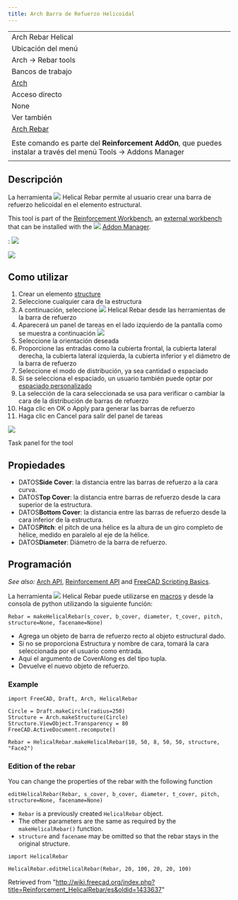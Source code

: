 ```yaml
---
title: Arch Barra de Refuerzo Helicoidal
---
```

|  |
| --- |
| Arch Rebar Helical |
| Ubicación del menú |
| Arch → Rebar tools |
| Bancos de trabajo |
| [Arch](/Arch_Workbench/es "Arch Workbench/es") |
| Acceso directo |
| None |
| Ver también |
| [Arch Rebar](/Arch_Rebar/es "Arch Rebar/es") |
|  |
| Este comando es parte del **Reinforcement AddOn**, que puedes instalar a través del menú Tools → Addons Manager |
|  |

## Descripción

La herramienta  ![](/images/Arch_Rebar_Helical.png) Helical Rebar permite al usuario crear una barra de refuerzo helicoidal en el elemento estructural.

This tool is part of the [Reinforcement Workbench](/Reinforcement_Workbench "Reinforcement Workbench"), an [external workbench](/External_workbenches "External workbenches") that can be installed with the ![](/images/Std_AddonMgr.svg) [Addon Manager](/Std_AddonMgr "Std AddonMgr").

:   ![](/images/Arch_Rebar_Helical_example.png)

![](/images/HelicalRebar.png)

## Como utilizar

1. Crear un elemento [structure](/Arch_Structure/es "Arch Structure/es")
2. Seleccione cualquier cara de la estructura
3. A continuación, seleccione ![](/images/Arch_Rebar_Helical.png) Helical Rebar desde las herramientas de la barra de refuerzo
4. Aparecerá un panel de tareas en el lado izquierdo de la pantalla como se muestra a continuación ![](/images/HelicalRebarDialog.png)
5. Seleccione la orientación deseada
6. Proporcione las entradas como la cubierta frontal, la cubierta lateral derecha, la cubierta lateral izquierda, la cubierta inferior y el diámetro de la barra de refuerzo
7. Seleccione el modo de distribución, ya sea cantidad o espaciado
8. Si se selecciona el espaciado, un usuario también puede optar por [espaciado personalizado](/Custom_Spacing/es "Custom Spacing/es")
9. La selección de la cara seleccionada se usa para verificar o cambiar la cara de la distribución de barras de refuerzo
10. Haga clic en OK o Apply para generar las barras de refuerzo
11. Haga clic en Cancel para salir del panel de tareas

![](/images/HelicalRebarDialog.png)

Task panel for the tool

## Propiedades

* DATOS**Side Cover**: la distancia entre las barras de refuerzo a la cara curva.
* DATOS**Top Cover**: la distancia entre barras de refuerzo desde la cara superior de la estructura.
* DATOS**Bottom Cover**: la distancia entre las barras de refuerzo desde la cara inferior de la estructura.
* DATOS**Pitch**: el pitch de una hélice es la altura de un giro completo de hélice, medido en paralelo al eje de la hélice.
* DATOS**Diameter**: Diámetro de la barra de refuerzo.

## Programación

*See also:* [Arch API](/Arch_API "Arch API"), [Reinforcement API](/Reinforcement_API "Reinforcement API") and [FreeCAD Scripting Basics](/FreeCAD_Scripting_Basics "FreeCAD Scripting Basics").

La herramienta ![](/images/Arch_Rebar_Helical.png) Helical Rebar puede utilizarse en [macros](/Macros/es "Macros/es") y desde la consola de python utilizando la siguiente función:

```
Rebar = makeHelicalRebar(s_cover, b_cover, diameter, t_cover, pitch, structure=None, facename=None)

```

* Agrega un objeto de barra de refuerzo recto al objeto estructural dado.
* Si no se proporciona Estructura y nombre de cara, tomará la cara seleccionada por el usuario como entrada.
* Aquí el argumento de CoverAlong es del tipo tupla.
* Devuelve el nuevo objeto de refuerzo.

### Example

```
import FreeCAD, Draft, Arch, HelicalRebar

Circle = Draft.makeCircle(radius=250)
Structure = Arch.makeStructure(Circle)
Structure.ViewObject.Transparency = 80
FreeCAD.ActiveDocument.recompute()

Rebar = HelicalRebar.makeHelicalRebar(10, 50, 8, 50, 50, structure, "Face2")

```

### Edition of the rebar

You can change the properties of the rebar with the following function

```
editHelicalRebar(Rebar, s_cover, b_cover, diameter, t_cover, pitch, structure=None, facename=None)

```

* `Rebar` is a previously created `HelicalRebar` object.
* The other parameters are the same as required by the `makeHelicalRebar()` function.
* `structure` and `facename` may be omitted so that the rebar stays in the original structure.

```
import HelicalRebar

HelicalRebar.editHelicalRebar(Rebar, 20, 100, 20, 20, 100)

```

Retrieved from "<http://wiki.freecad.org/index.php?title=Reinforcement_HelicalRebar/es&oldid=1433637>"